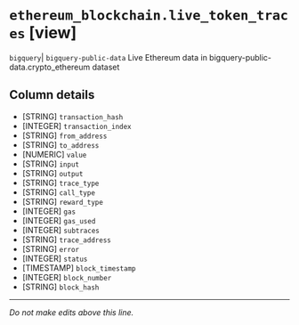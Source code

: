# `ethereum_blockchain.live_token_traces` [view]
`bigquery`| `bigquery-public-data`
Live Ethereum data in bigquery-public-data.crypto_ethereum dataset

## Column details
* [STRING]    `transaction_hash`
* [INTEGER]   `transaction_index`
* [STRING]    `from_address`
* [STRING]    `to_address`
* [NUMERIC]   `value`
* [STRING]    `input`
* [STRING]    `output`
* [STRING]    `trace_type`
* [STRING]    `call_type`
* [STRING]    `reward_type`
* [INTEGER]   `gas`
* [INTEGER]   `gas_used`
* [INTEGER]   `subtraces`
* [STRING]    `trace_address`
* [STRING]    `error`
* [INTEGER]   `status`
* [TIMESTAMP] `block_timestamp`
* [INTEGER]   `block_number`
* [STRING]    `block_hash`

-------------------------------------------------------------------------------
*Do not make edits above this line.*
